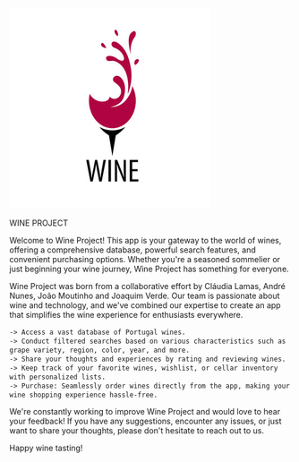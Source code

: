 
![logo_wine.jpg](src%2Fmain%2Fjava%2Fbackend%2FWine_Project%2Flogo%2Flogo_wine.jpg)


WINE PROJECT

Welcome to Wine Project! This app is your gateway to the world of wines, offering a comprehensive database,
powerful search features, and convenient purchasing options.
Whether you're a seasoned sommelier or just beginning your wine journey, Wine Project has something for everyone.

Wine Project was born from a collaborative effort by Cláudia Lamas, André Nunes, João Moutinho and Joaquim Verde.
Our team is passionate about wine and technology, and we've combined our expertise to create an app that simplifies the wine experience for enthusiasts everywhere.

    -> Access a vast database of Portugal wines.
    -> Conduct filtered searches based on various characteristics such as grape variety, region, color, year, and more.
    -> Share your thoughts and experiences by rating and reviewing wines.
    -> Keep track of your favorite wines, wishlist, or cellar inventory with personalized lists.
    -> Purchase: Seamlessly order wines directly from the app, making your wine shopping experience hassle-free.

We're constantly working to improve Wine Project and would love to hear your feedback!
If you have any suggestions, encounter any issues, or just want to share your thoughts, please don't hesitate to reach out to us.

Happy wine tasting!